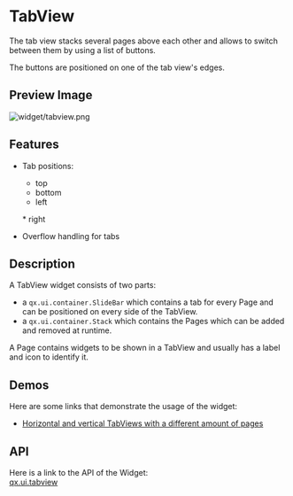 TabView
=======

The tab view stacks several pages above each other and allows to switch
between them by using a list of buttons.

The buttons are positioned on one of the tab view's edges.

Preview Image
-------------

![widget/tabview.png](/pages/widget/tabview.png)

Features
--------

-   Tab positions:
    -   top
    -   bottom
    -   left

    \* right
-   Overflow handling for tabs

Description
-----------

A TabView widget consists of two parts:

-   a `qx.ui.container.SlideBar` which contains a tab for every Page and
    can be positioned on every side of the TabView.
-   a `qx.ui.container.Stack` which contains the Pages which can be
    added and removed at runtime.

A Page contains widgets to be shown in a TabView and usually has a label
and icon to identify it.

Demos
-----

Here are some links that demonstrate the usage of the widget:

-   [Horizontal and vertical TabViews with a different amount of
    pages](http://demo.qooxdoo.org/%{version}/demobrowser/index.html#widget~TabView.html)

API
---

Here is a link to the API of the Widget:\
[qx.ui.tabview](http://demo.qooxdoo.org/%{version}/apiviewer/index.html#qx.ui.tabview)
